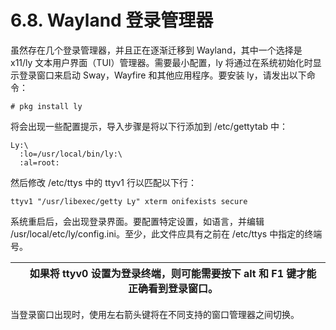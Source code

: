 # 6.8. Wayland 登录管理器

虽然存在几个登录管理器，并且正在逐渐迁移到 Wayland，其中一个选择是 x11/ly 文本用户界面（TUI）管理器。需要最小配置，ly 将通过在系统初始化时显示登录窗口来启动 Sway，Wayfire 和其他应用程序。要安装 ly，请发出以下命令：

```
# pkg install ly
```

将会出现一些配置提示，导入步骤是将以下行添加到 /etc/gettytab 中：

```
Ly:\
  :lo=/usr/local/bin/ly:\
  :al=root:
```

然后修改 /etc/ttys 中的 ttyv1 行以匹配以下行：

```
ttyv1 "/usr/libexec/getty Ly" xterm onifexists secure
```

系统重启后，会出现登录界面。要配置特定设置，如语言，并编辑 /usr/local/etc/ly/config.ini。至少，此文件应具有之前在 /etc/ttys 中指定的终端号。

|  | 如果将 ttyv0 设置为登录终端，则可能需要按下 alt 和 F1 键才能正确看到登录窗口。|
| -- | -------------------------------------------------------------------------------- |

当登录窗口出现时，使用左右箭头键将在不同支持的窗口管理器之间切换。
